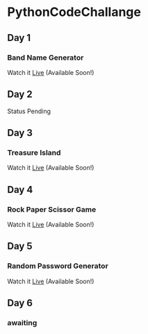 # PythonCodeChallange

## Day 1
### Band Name Generator

<!-- <img src="https://github.com/Yaseen549/PythonCodeChallange/blob/main/imgs/band-name-generator.jpg" alt="Coder GIF" width="600" height="350"> -->

Watch it <a href="#">Live</a> (Available Soon!)

## Day 2
Status Pending

## Day 3
### Treasure Island

Watch it <a href="#">Live</a> (Available Soon!)

## Day 4
### Rock Paper Scissor Game

Watch it <a href="#">Live</a> (Available Soon!)


## Day 5
### Random Password Generator

Watch it <a href="#">Live</a> (Available Soon!)

## Day 6
### awaiting
